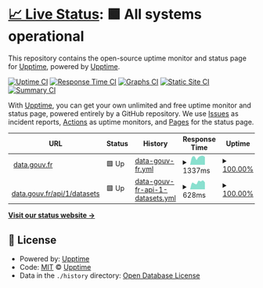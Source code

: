 # [📈 Live Status](https://upptime.github.io/upptime): <!--live status--> **🟩 All systems operational**

This repository contains the open-source uptime monitor and status page for [Upptime](https://upptime.js.org), powered by [Upptime](https://github.com/upptime/upptime).

[![Uptime CI](https://github.com/abulte/status.etalab.studio/workflows/Uptime%20CI/badge.svg)](https://github.com/abulte/status.etalab.studio/actions?query=workflow%3A%22Uptime+CI%22)
[![Response Time CI](https://github.com/abulte/status.etalab.studio/workflows/Response%20Time%20CI/badge.svg)](https://github.com/abulte/status.etalab.studio/actions?query=workflow%3A%22Response+Time+CI%22)
[![Graphs CI](https://github.com/abulte/status.etalab.studio/workflows/Graphs%20CI/badge.svg)](https://github.com/abulte/status.etalab.studio/actions?query=workflow%3A%22Graphs+CI%22)
[![Static Site CI](https://github.com/abulte/status.etalab.studio/workflows/Static%20Site%20CI/badge.svg)](https://github.com/abulte/status.etalab.studio/actions?query=workflow%3A%22Static+Site+CI%22)
[![Summary CI](https://github.com/abulte/status.etalab.studio/workflows/Summary%20CI/badge.svg)](https://github.com/abulte/status.etalab.studio/actions?query=workflow%3A%22Summary+CI%22)

With [Upptime](https://upptime.js.org), you can get your own unlimited and free uptime monitor and status page, powered entirely by a GitHub repository. We use [Issues](https://github.com/upptime/upptime/issues) as incident reports, [Actions](https://github.com/abulte/status.etalab.studio/actions) as uptime monitors, and [Pages](https://upptime.github.io/upptime) for the status page.

<!--start: status pages-->
<!-- This summary is generated by Upptime (https://github.com/upptime/upptime) -->
<!-- Do not edit this manually, your changes will be overwritten -->
<!-- prettier-ignore -->
| URL | Status | History | Response Time | Uptime |
| --- | ------ | ------- | ------------- | ------ |
| <img alt="" src="https://favicons.githubusercontent.com/www.data.gouv.fr" height="13"> [data.gouv.fr](https://www.data.gouv.fr) | 🟩 Up | [data-gouv-fr.yml](https://github.com/abulte/status.etalab.studio/commits/HEAD/history/data-gouv-fr.yml) | <details><summary><img alt="Response time graph" src="./graphs/data-gouv-fr/response-time-week.png" height="20"> 1337ms</summary><br><a href="https://abulte.github.io/status.etalab.studio/history/data-gouv-fr"><img alt="Response time 1326" src="https://img.shields.io/endpoint?url=https%3A%2F%2Fraw.githubusercontent.com%2Fabulte%2Fstatus.etalab.studio%2FHEAD%2Fapi%2Fdata-gouv-fr%2Fresponse-time.json"></a><br><a href="https://abulte.github.io/status.etalab.studio/history/data-gouv-fr"><img alt="24-hour response time 963" src="https://img.shields.io/endpoint?url=https%3A%2F%2Fraw.githubusercontent.com%2Fabulte%2Fstatus.etalab.studio%2FHEAD%2Fapi%2Fdata-gouv-fr%2Fresponse-time-day.json"></a><br><a href="https://abulte.github.io/status.etalab.studio/history/data-gouv-fr"><img alt="7-day response time 1337" src="https://img.shields.io/endpoint?url=https%3A%2F%2Fraw.githubusercontent.com%2Fabulte%2Fstatus.etalab.studio%2FHEAD%2Fapi%2Fdata-gouv-fr%2Fresponse-time-week.json"></a><br><a href="https://abulte.github.io/status.etalab.studio/history/data-gouv-fr"><img alt="30-day response time 1326" src="https://img.shields.io/endpoint?url=https%3A%2F%2Fraw.githubusercontent.com%2Fabulte%2Fstatus.etalab.studio%2FHEAD%2Fapi%2Fdata-gouv-fr%2Fresponse-time-month.json"></a><br><a href="https://abulte.github.io/status.etalab.studio/history/data-gouv-fr"><img alt="1-year response time 1326" src="https://img.shields.io/endpoint?url=https%3A%2F%2Fraw.githubusercontent.com%2Fabulte%2Fstatus.etalab.studio%2FHEAD%2Fapi%2Fdata-gouv-fr%2Fresponse-time-year.json"></a></details> | <details><summary><a href="https://abulte.github.io/status.etalab.studio/history/data-gouv-fr">100.00%</a></summary><a href="https://abulte.github.io/status.etalab.studio/history/data-gouv-fr"><img alt="All-time uptime 100.00%" src="https://img.shields.io/endpoint?url=https%3A%2F%2Fraw.githubusercontent.com%2Fabulte%2Fstatus.etalab.studio%2FHEAD%2Fapi%2Fdata-gouv-fr%2Fuptime.json"></a><br><a href="https://abulte.github.io/status.etalab.studio/history/data-gouv-fr"><img alt="24-hour uptime 100.00%" src="https://img.shields.io/endpoint?url=https%3A%2F%2Fraw.githubusercontent.com%2Fabulte%2Fstatus.etalab.studio%2FHEAD%2Fapi%2Fdata-gouv-fr%2Fuptime-day.json"></a><br><a href="https://abulte.github.io/status.etalab.studio/history/data-gouv-fr"><img alt="7-day uptime 100.00%" src="https://img.shields.io/endpoint?url=https%3A%2F%2Fraw.githubusercontent.com%2Fabulte%2Fstatus.etalab.studio%2FHEAD%2Fapi%2Fdata-gouv-fr%2Fuptime-week.json"></a><br><a href="https://abulte.github.io/status.etalab.studio/history/data-gouv-fr"><img alt="30-day uptime 100.00%" src="https://img.shields.io/endpoint?url=https%3A%2F%2Fraw.githubusercontent.com%2Fabulte%2Fstatus.etalab.studio%2FHEAD%2Fapi%2Fdata-gouv-fr%2Fuptime-month.json"></a><br><a href="https://abulte.github.io/status.etalab.studio/history/data-gouv-fr"><img alt="1-year uptime 100.00%" src="https://img.shields.io/endpoint?url=https%3A%2F%2Fraw.githubusercontent.com%2Fabulte%2Fstatus.etalab.studio%2FHEAD%2Fapi%2Fdata-gouv-fr%2Fuptime-year.json"></a></details>
| <img alt="" src="https://favicons.githubusercontent.com/www.data.gouv.fr" height="13"> [data.gouv.fr/api/1/datasets](https://www.data.gouv.fr/api/1/datasets/) | 🟩 Up | [data-gouv-fr-api-1-datasets.yml](https://github.com/abulte/status.etalab.studio/commits/HEAD/history/data-gouv-fr-api-1-datasets.yml) | <details><summary><img alt="Response time graph" src="./graphs/data-gouv-fr-api-1-datasets/response-time-week.png" height="20"> 628ms</summary><br><a href="https://abulte.github.io/status.etalab.studio/history/data-gouv-fr-api-1-datasets"><img alt="Response time 704" src="https://img.shields.io/endpoint?url=https%3A%2F%2Fraw.githubusercontent.com%2Fabulte%2Fstatus.etalab.studio%2FHEAD%2Fapi%2Fdata-gouv-fr-api-1-datasets%2Fresponse-time.json"></a><br><a href="https://abulte.github.io/status.etalab.studio/history/data-gouv-fr-api-1-datasets"><img alt="24-hour response time 502" src="https://img.shields.io/endpoint?url=https%3A%2F%2Fraw.githubusercontent.com%2Fabulte%2Fstatus.etalab.studio%2FHEAD%2Fapi%2Fdata-gouv-fr-api-1-datasets%2Fresponse-time-day.json"></a><br><a href="https://abulte.github.io/status.etalab.studio/history/data-gouv-fr-api-1-datasets"><img alt="7-day response time 628" src="https://img.shields.io/endpoint?url=https%3A%2F%2Fraw.githubusercontent.com%2Fabulte%2Fstatus.etalab.studio%2FHEAD%2Fapi%2Fdata-gouv-fr-api-1-datasets%2Fresponse-time-week.json"></a><br><a href="https://abulte.github.io/status.etalab.studio/history/data-gouv-fr-api-1-datasets"><img alt="30-day response time 704" src="https://img.shields.io/endpoint?url=https%3A%2F%2Fraw.githubusercontent.com%2Fabulte%2Fstatus.etalab.studio%2FHEAD%2Fapi%2Fdata-gouv-fr-api-1-datasets%2Fresponse-time-month.json"></a><br><a href="https://abulte.github.io/status.etalab.studio/history/data-gouv-fr-api-1-datasets"><img alt="1-year response time 704" src="https://img.shields.io/endpoint?url=https%3A%2F%2Fraw.githubusercontent.com%2Fabulte%2Fstatus.etalab.studio%2FHEAD%2Fapi%2Fdata-gouv-fr-api-1-datasets%2Fresponse-time-year.json"></a></details> | <details><summary><a href="https://abulte.github.io/status.etalab.studio/history/data-gouv-fr-api-1-datasets">100.00%</a></summary><a href="https://abulte.github.io/status.etalab.studio/history/data-gouv-fr-api-1-datasets"><img alt="All-time uptime 100.00%" src="https://img.shields.io/endpoint?url=https%3A%2F%2Fraw.githubusercontent.com%2Fabulte%2Fstatus.etalab.studio%2FHEAD%2Fapi%2Fdata-gouv-fr-api-1-datasets%2Fuptime.json"></a><br><a href="https://abulte.github.io/status.etalab.studio/history/data-gouv-fr-api-1-datasets"><img alt="24-hour uptime 100.00%" src="https://img.shields.io/endpoint?url=https%3A%2F%2Fraw.githubusercontent.com%2Fabulte%2Fstatus.etalab.studio%2FHEAD%2Fapi%2Fdata-gouv-fr-api-1-datasets%2Fuptime-day.json"></a><br><a href="https://abulte.github.io/status.etalab.studio/history/data-gouv-fr-api-1-datasets"><img alt="7-day uptime 100.00%" src="https://img.shields.io/endpoint?url=https%3A%2F%2Fraw.githubusercontent.com%2Fabulte%2Fstatus.etalab.studio%2FHEAD%2Fapi%2Fdata-gouv-fr-api-1-datasets%2Fuptime-week.json"></a><br><a href="https://abulte.github.io/status.etalab.studio/history/data-gouv-fr-api-1-datasets"><img alt="30-day uptime 100.00%" src="https://img.shields.io/endpoint?url=https%3A%2F%2Fraw.githubusercontent.com%2Fabulte%2Fstatus.etalab.studio%2FHEAD%2Fapi%2Fdata-gouv-fr-api-1-datasets%2Fuptime-month.json"></a><br><a href="https://abulte.github.io/status.etalab.studio/history/data-gouv-fr-api-1-datasets"><img alt="1-year uptime 100.00%" src="https://img.shields.io/endpoint?url=https%3A%2F%2Fraw.githubusercontent.com%2Fabulte%2Fstatus.etalab.studio%2FHEAD%2Fapi%2Fdata-gouv-fr-api-1-datasets%2Fuptime-year.json"></a></details>

<!--end: status pages-->

[**Visit our status website →**](https://upptime.github.io/upptime)

## 📄 License

- Powered by: [Upptime](https://github.com/upptime/upptime)
- Code: [MIT](./LICENSE) © [Upptime](https://upptime.js.org)
- Data in the `./history` directory: [Open Database License](https://opendatacommons.org/licenses/odbl/1-0/)
